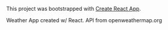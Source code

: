 This project was bootstrapped with [Create React App](https://github.com/facebookincubator/create-react-app).

Weather App created w/ React.
API from openweathermap.org